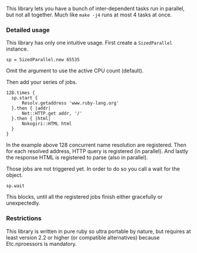 This library lets you have a bunch of inter-dependent tasks run in parallel, but not all together.  Much like `make -j4` runs at most 4 tasks at once.

### Detailed usage

This library has only one intuitive usage.  First create a `SizedParallel` instance.

    sp = SizedParallel.new 65535

Omit the argument to use the active CPU count (default).

Then add your series of jobs.

    128.times {
      sp.start {
          Resolv.getaddress 'www.ruby-lang.org'
      }.then { |addr|
          Net::HTTP.get addr, '/'
      }.then { |html|
          Nokogiri::HTML html
      }
    }

In the example above 128 concurrent name resolution are registered.  Then for each resolved address, HTTP query is registered (in parallel).  And lastly the response HTML is registered to parse (also in parallel).

Those jobs are not triggered yet.  In order to do so you call a wait for the object.

    sp.wait

This blocks, until all the registered jobs finish either gracefully or unexpectedly.

### Restrictions

This library is written in pure ruby so ultra portable by nature, but requires at least version 2.2 or higher (or compatible alternatives) because Etc.nproessors is mandatory.
